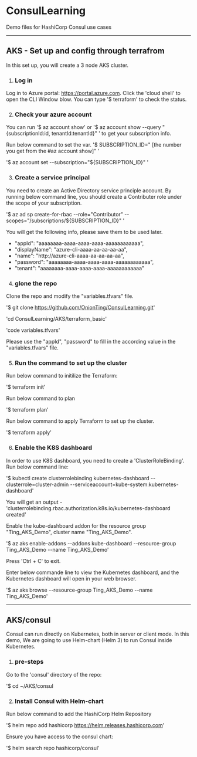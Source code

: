 # ConsulLearning
Demo files for HashiCorp Consul use cases

-----
## AKS - Set up and config through terrafrom
In this set up, you will create a 3 node AKS cluster. 

1. ### Log in 
Log in to Azure portal: https://portal.azure.com. Click the 'cloud shell' to open the CLI Window blow. 
You can type '$ terraform' to check the status. 

2.  ### Check your azure account 
You can run '$ az account show' or '$ az account show --query "{subscriptionId:id, tenantId:tenantId}" ' to get your subscription info. 

Run below command to set the var. 
'$ SUBSCRIPTION_ID=" [the number you get from the #az account show]" '

'$ az account set --subscription="${SUBSCRIPTION_ID}" '

3.  ### Create a service principal 
 You need to create an Active Directory service principle account. By running below command line, you should create a Contributer role under the scope of your subscription. 

 '$ az ad sp create-for-rbac --role="Contributor" --scopes="/subscriptions/${SUBSCRIPTION_ID}" '


You will get the following info, please save them to be used later. 
* "appId": "aaaaaaaa-aaaa-aaaa-aaaa-aaaaaaaaaaaa",
* "displayName": "azure-cli-aaaa-aa-aa-aa-aa",
* "name": "http://azure-cli-aaaa-aa-aa-aa-aa",
* "password": "aaaaaaaa-aaaa-aaaa-aaaa-aaaaaaaaaaaa",
* "tenant": "aaaaaaaa-aaaa-aaaa-aaaa-aaaaaaaaaaaa"

4.  ### glone the repo 
Clone the repo and modify the "variables.tfvars" file.

'$ git clone https://github.com/OnionTing/ConsulLearning.git' 

'cd ConsulLearning/AKS/terraform_basic'

'code variables.tfvars'

Please use the "appId", "password" to fill in the according value in the "variables.tfvars" file.

5.  ### Run the command to set up the cluster

Run below command to initilize the Terraform: 

'$ terraform init'

Run below command to plan 

'$ terraform plan'

Run below command to apply Terraform to set up the cluster. 

'$ terraform apply'

6. ### Enable the K8S dashboard
In order to use K8S dashboard, you need to create a 'ClusterRoleBinding'. Run below command line: 

'$ kubectl create clusterrolebinding kubernetes-dashboard --clusterrole=cluster-admin --serviceaccount=kube-system:kubernetes-dashboard'

You will get an output - 'clusterrolebinding.rbac.authorization.k8s.io/kubernetes-dashboard created'

Enable the kube-dashboard addon for the resource group "Ting_AKS_Demo", cluster name "Ting_AKS_Demo".

'$ az aks enable-addons --addons kube-dashboard --resource-group Ting_AKS_Demo --name Ting_AKS_Demo'

Press 'Ctrl + C' to exit.

Enter below commande line to view the Kubernetes dashboard, and the Kubernetes dashboard will open in your web browser. 

'$ az aks browse --resource-group Ting_AKS_Demo --name Ting_AKS_Demo'

-----
## AKS/consul

Consul can run directly on Kubernetes, both in server or client mode. In this demo, We are going to use Helm-chart (Helm 3) to run Consul inside Kubernetes. 

1. ### pre-steps
Go to the 'consul' directory of the repo:

'$ cd ~/AKS/consul

2. ### Install Consul with Helm-chart 
Run below command to add the HashiCorp Helm Repository

'$ helm repo add hashicorp https://helm.releases.hashicorp.com'

Ensure you have access to the consul chart: 

'$ helm search repo hashicorp/consul'